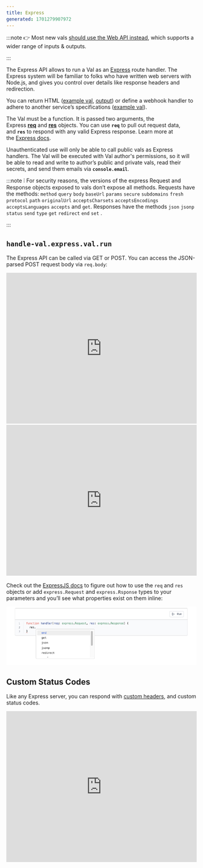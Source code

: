 ```yaml
---
title: Express
generated: 1701279907972
---
```


:::note
👉 Most new vals [should use the Web API instead](../http-val), which supports a wider range of inputs & outputs.

:::

The Express API allows to run a Val as an [Express](https://expressjs.com/) route handler. The Express system will be familiar to folks who have written web servers with Node.js, and gives you control over details like response headers and redirection.

You can return HTML ([example val](https://www.val.town/v/stevekrouse.expressHTMLExample), [output](https://api.val.town/v1/express/stevekrouse.expressHTMLExample?name=Townie)) or define a webhook handler to adhere to another service’s specifications ([example val](https://www.val.town/v/stevekrouse.handleOnboardingReferral)).

The Val must be a function. It is passed two arguments, the Express **[req](https://expressjs.com/en/4x/api.html#req)** and **[res](https://expressjs.com/en/4x/api.html#res)** objects. You can use **`req`** to pull out request data, and **`res`** to respond with any valid Express response. Learn more at the [Express docs](https://expressjs.com/en/4x/api.html).

Unauthenticated use will only be able to call public vals as Express handlers. The Val will be executed with Val author's permissions, so it will be able to read and write to author’s public and private vals, read their secrets, and send them emails via **`console.email`**.

:::note
❕ For security reasons, the versions of the express Request and Response objects exposed to vals don’t expose all methods. Requests have the methods: `method` `query` `body` `baseUrl` `params` `secure` `subdomains` `fresh` `protocol` `path` `originalUrl` `acceptsCharsets` `acceptsEncodings` `acceptsLanguages` `accepts` and `get`. Responses have the methods `json` `jsonp` `status` `send` `type` `get` `redirect` `end` `set` .

:::

## `handle-val.express.val.run`

The Express API can be called via GET or POST. You can access the JSON-parsed POST request body via `req.body`:

<div class="not-content">
  <iframe src="https://www.val.town/embed/stevekrouse.postWebhook1" width="100%" frameborder="no" style="height: 400px;">
    &#x20;
  </iframe>
</div>

<div class="not-content">
  <iframe src="https://www.val.town/embed/stevekrouse.postWebhookTest1" width="100%" frameborder="no" style="height: 400px;">
    &#x20;
  </iframe>
</div>

Check out the [ExpressJS docs](http://expressjs.com/) to figure out how to use the `req` and `res` objects or add `express.Request` and `express.Rsponse` types to your parameters and you’ll see what properties exist on them inline:

![Screenshot 2023-03-14 at 3.29.23 PM.png](./express/screenshot_2023-03-14_at_32923_pm.png)

## Custom Status Codes

Like any Express server, you can respond with [custom headers](https://expressjs.com/en/api.html#res.set), and custom status codes.

<div class="not-content">
  <iframe src="https://www.val.town/embed/vtdocs.customStatusCode" width="100%" frameborder="no" style="height: 400px;">
    &#x20;
  </iframe>
</div>

